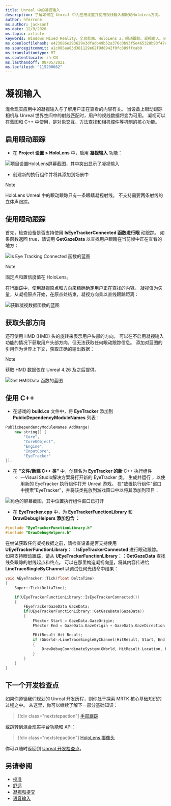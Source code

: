 ```yaml
---
title: Unreal 中的凝视输入
description: 了解如何在 Unreal 中为应用设置并使用视线输入和眼动HoloLens方向。
author: hferrone
ms.author: jacksonf
ms.date: 12/9/2020
ms.topic: article
keywords: Windows Mixed Reality、全息影像、HoloLens 2、眼动跟踪、凝视输入、头部装入显示器、Unreal 引擎、混合现实头戴显示设备、Windows 混合现实头戴显示设备、虚拟现实头戴显示设备
ms.openlocfilehash: e423086e293629e3dfadb49b52a376c0b93f5e465328b93f47c2f1e3e0790b63
ms.sourcegitcommit: a1c086aa83d381129e62f9d8942f0fc889ffcab0
ms.translationtype: MT
ms.contentlocale: zh-CN
ms.lasthandoff: 08/05/2021
ms.locfileid: "115200662"
---
```

# <a name="gaze-input"></a>凝视输入

混合现实应用中的凝视输入与了解用户正在查看的内容有关。 当设备上眼动跟踪相机与 Unreal 世界空间中的射线匹配时，用户的视线数据将变为可用。 凝视可以在蓝图和 C++ 中使用，是对象交互、方法查找和相机控件等机制的核心功能。

## <a name="enabling-eye-tracking"></a>启用眼动跟踪

- 在 **Project 设置 > HoloLens** 中，启用 **凝视输入** 功能：

![项目设置HoloLens屏幕截图，其中突出显示了凝视输入](images/unreal-gaze-img-01.png)

- 创建新的执行组件并将其添加到场景中

> [!NOTE]
> HoloLens Unreal 中的眼动跟踪只有一条眼睛凝视射线。 不支持需要两条射线的立体声跟踪。

## <a name="using-eye-tracking"></a>使用眼动跟踪

首先，检查设备是否支持使用 **IsEyeTrackerConnected 函数进行眼** 动跟踪。  如果函数返回 true，请调用 **GetGazeData** 以查找用户眼睛在当前帧中正在查看的地方：

![Is Eye Tracking Connected 函数的蓝图](images/unreal-gaze-img-02.png)

> [!NOTE]
> 固定点和置信度值在 HoloLens。

在行跟踪中，使用凝视原点和方向来精确确定用户正在查找的内容。  凝视值为矢量，从凝视原点开始，在原点处结束，凝视方向乘以直线跟踪距离：

![获取凝视数据函数的蓝图](images/unreal-gaze-img-03.png)

## <a name="getting-head-orientation"></a>获取头部方向

还可使用 HMD (HMD) 头的旋转来表示用户头部的方向。 可以在不启用凝视输入功能的情况下获取用户头部方向，但无法获取任何眼动跟踪信息。  添加对蓝图的引用作为世界上下文，获取正确的输出数据：

> [!NOTE]
> 获取 HMD 数据仅在 Unreal 4.26 及之后提供。

![Get HMDData 函数的蓝图](images/unreal-gaze-img-04.png)

## <a name="using-c"></a>使用 C++

- 在游戏的 **build.cs** 文件中，将 **EyeTracker** 添加到 **PublicDependencyModuleNames** 列表：

```cpp
PublicDependencyModuleNames.AddRange(
    new string[] {
        "Core",
        "CoreUObject",
        "Engine",
        "InputCore",
        "EyeTracker"
});
```

- 在 **"文件/新建 C++ 类"** 中，创建名为 **EyeTracker 的新** C++ 执行组件
    - 一Visual Studio解决方案将打开新的 EyeTracker 类。 生成并运行 ，以使用新的 EyeTracker 执行组件打开 Unreal 游戏。  在"放置执行组件"窗口中搜索"EyeTracker"，并将该类拖放到游戏窗口中以将其添加到项目： 

![角色的屏幕截图，其中位置执行组件窗口已打开](images/unreal-gaze-img-06.png)

- 在 **EyeTracker.cpp** 中，为 **EyeTrackerFunctionLibrary** 和 **DrawDebugHelpers 添加包含 ：**

```cpp
#include "EyeTrackerFunctionLibrary.h"
#include "DrawDebugHelpers.h"
```

在尝试获取任何凝视数据之前，请检查设备是否支持使用 **UEyeTrackerFunctionLibrary：：IsEyeTrackerConnected** 进行眼动跟踪。  如果支持眼动跟踪，请从 **UEyeTrackerFunctionLibrary：：GetGazeData** 查找线条跟踪的射线起点和终点。 可以在那里构造凝视向量，将其内容传递给 **LineTraceSingleByChannel** 以调试任何光线命中结果：

```cpp
void AEyeTracker::Tick(float DeltaTime)
{
    Super::Tick(DeltaTime);

    if(UEyeTrackerFunctionLibrary::IsEyeTrackerConnected())
    {
        FEyeTrackerGazeData GazeData;
        if(UEyeTrackerFunctionLibrary::GetGazeData(GazeData))
        {
            FVector Start = GazeData.GazeOrigin;
            FVector End = GazeData.GazeOrigin + GazeData.GazeDirection * 100;

            FHitResult Hit Result;
            if (GWorld->LineTraceSingleByChannel(HitResult, Start, End, ECollisionChannel::ECC_Visiblity))
            {
                DrawDebugCoordinateSystem(GWorld, HitResult.Location, FQuat::Identity.Rotator(), 10);
            }
        }
    }
}
```

## <a name="next-development-checkpoint"></a>下一个开发检查点

如果你遵循我们规划的 Unreal 开发历程，则你处于探索 MRTK 核心基础知识的过程之中。 从这里，你可以继续了解下一部分基础知识：

> [!div class="nextstepaction"]
> [手部跟踪](unreal-hand-tracking.md)

或跳转到混合现实平台功能和 API：

> [!div class="nextstepaction"]
> [HoloLens 摄像头](unreal-hololens-camera.md)

你可以随时返回到 [Unreal 开发检查点](unreal-development-overview.md#2-core-building-blocks)。

## <a name="see-also"></a>另请参阅
* [校准](/hololens/hololens-calibration)
* [舒适](../../design/comfort.md)
* [凝视和提交](../../design/gaze-and-commit.md)
* [语音输入](../../out-of-scope/voice-design.md)